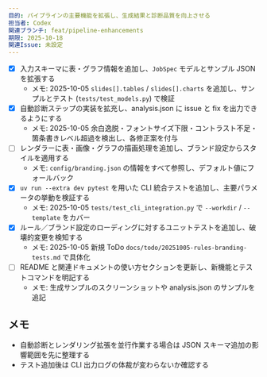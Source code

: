```yaml
---
目的: パイプラインの主要機能を拡張し、生成結果と診断品質を向上させる
担当者: Codex
関連ブランチ: feat/pipeline-enhancements
期限: 2025-10-18
関連Issue: 未設定
---
```


- [x] 入力スキーマに表・グラフ情報を追加し、`JobSpec` モデルとサンプル JSON を拡張する
  - メモ: 2025-10-05 `slides[].tables` / `slides[].charts` を追加し、サンプルとテスト (`tests/test_models.py`) で検証
- [x] 自動診断ステップの実装を拡充し、analysis.json に issue と fix を出力できるようにする
  - メモ: 2025-10-05 余白逸脱・フォントサイズ下限・コントラスト不足・箇条書きレベル超過を検出し、各修正案を付与
- [ ] レンダラーに表・画像・グラフの描画処理を追加し、ブランド設定からスタイルを適用する
  - メモ: `config/branding.json` の情報をすべて参照し、デフォルト値にフォールバック
- [x] `uv run --extra dev pytest` を用いた CLI 統合テストを追加し、主要パラメータの挙動を検証する
  - メモ: 2025-10-05 `tests/test_cli_integration.py` で `--workdir` / `--template` をカバー
- [x] ルール／ブランド設定のローディングに対するユニットテストを追加し、破壊的変更を検知する
  - メモ: 2025-10-05 新規 ToDo `docs/todo/20251005-rules-branding-tests.md` で具体化
- [ ] README と関連ドキュメントの使い方セクションを更新し、新機能とテストコマンドを明記する
  - メモ: 生成サンプルのスクリーンショットや analysis.json のサンプルを追記

## メモ
- 自動診断とレンダリング拡張を並行作業する場合は JSON スキーマ追加の影響範囲を先に整理する
- テスト追加後は CLI 出力ログの体裁が変わらないか確認する
